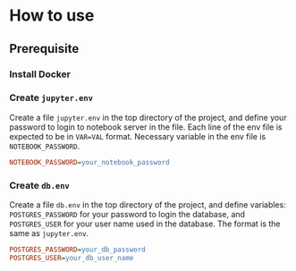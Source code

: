 # How to use

## Prerequisite

### Install Docker

### Create `jupyter.env`

Create a file `jupyter.env` in the top directory of the project,
and define your password to login to notebook server in the file.
Each line of the env file is expected to be in `VAR=VAL` format.
Necessary variable in the env file is `NOTEBOOK_PASSWORD`.

``` ini
NOTEBOOK_PASSWORD=your_notebook_password
```


### Create `db.env`

Create a file `db.env` in the top directory of the project,
and define variables: `POSTGRES_PASSWORD` for your password to login the database,
and `POSTGRES_USER` for your user name used in the database.
The format is the same as `jupyter.env`.

``` ini
POSTGRES_PASSWORD=your_db_password
POSTGRES_USER=your_db_user_name
```

